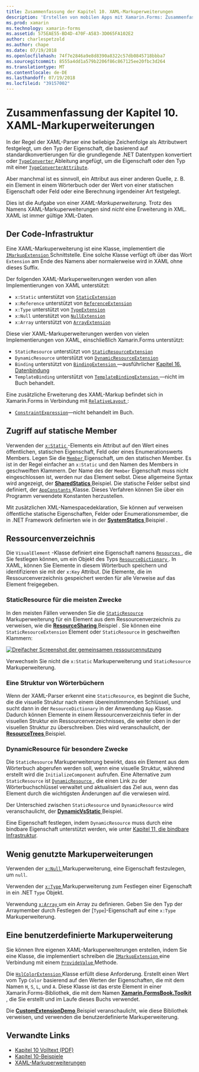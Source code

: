```yaml
---
title: Zusammenfassung der Kapitel 10. XAML-Markuperweiterungen
description: 'Erstellen von mobilen Apps mit Xamarin.Forms: Zusammenfassung der Kapitel 10. XAML-Markuperweiterungen'
ms.prod: xamarin
ms.technology: xamarin-forms
ms.assetid: 575EAE55-BD4D-470F-A583-3D065FA102E2
author: charlespetzold
ms.author: chape
ms.date: 07/19/2018
ms.openlocfilehash: 74f7e2846a9e8d8390a8322c57db0845718bbba7
ms.sourcegitcommit: 8555a4dd1a579b2206f86c867125ee20fbc3d264
ms.translationtype: MT
ms.contentlocale: de-DE
ms.lasthandoff: 07/19/2018
ms.locfileid: "39157002"
---
```

# <a name="summary-of-chapter-10-xaml-markup-extensions"></a>Zusammenfassung der Kapitel 10. XAML-Markuperweiterungen

In der Regel der XAML-Parser eine beliebige Zeichenfolge als Attributwert festgelegt, um den Typ der Eigenschaft, die basierend auf standardkonvertierungen für die grundlegende .NET Datentypen konvertiert oder [ `TypeConverter` ](xref:Xamarin.Forms.TypeConverter) Ableitung angefügt, um die Eigenschaft oder den Typ mit einer [`TypeConverterAttribute`](xref:Xamarin.Forms.TypeConverterAttribute).

Aber manchmal ist es sinnvoll, ein Attribut aus einer anderen Quelle, z. B. ein Element in einem Wörterbuch oder der Wert von einer statischen Eigenschaft oder Feld oder eine Berechnung irgendeiner Art festgelegt.

Dies ist die Aufgabe von einer *XAML-Markuperweiterung*. Trotz des Namens XAML-Markuperweiterungen sind *nicht* eine Erweiterung in XML. XAML ist immer gültige XML-Daten.

## <a name="the-code-infrastructure"></a>Der Code-Infrastruktur

Eine XAML-Markuperweiterung ist eine Klasse, implementiert die [ `IMarkupExtension` ](xref:Xamarin.Forms.Xaml.IMarkupExtension) Schnittstelle. Eine solche Klasse verfügt oft über das Wort `Extension` am Ende des Namens aber normalerweise wird in XAML ohne dieses Suffix.

Der folgenden XAML-Markuperweiterungen werden von allen Implementierungen von XAML unterstützt:

- `x:Static` unterstützt von [`StaticExtension`](xref:Xamarin.Forms.Xaml.StaticExtension)
- `x:Reference` unterstützt von [`ReferenceExtension`](xref:Xamarin.Forms.Xaml.ReferenceExtension)
- `x:Type` unterstützt von [`TypeExtension`](xref:Xamarin.Forms.Xaml.TypeExtension)
- `x:Null` unterstützt von [`NullExtension`](xref:Xamarin.Forms.Xaml.NullExtension)
- `x:Array` unterstützt von [`ArrayExtension`](xref:Xamarin.Forms.Xaml.ArrayExtension)

Diese vier XAML-Markuperweiterungen werden von vielen Implementierungen von XAML, einschließlich Xamarin.Forms unterstützt:

- `StaticResource` unterstützt von [`StaticResourceExtension`](xref:Xamarin.Forms.Xaml.StaticResourceExtension)
- `DynamicResource` unterstützt von [`DynamicResourceExtension`](xref:Xamarin.Forms.Xaml.DynamicResourceExtension)
- `Binding` unterstützt von [ `BindingExtension` ](xref:Xamarin.Forms.Xaml.BindingExtension) &mdash;ausführlicher [Kapitel 16. Datenbindung](#chapter16)
- `TemplateBinding` unterstützt von [ `TemplateBindingExtension` ](xref:Xamarin.Forms.Xaml.TemplateBindingExtension) &mdash;nicht im Buch behandelt.

Eine zusätzliche Erweiterung des XAML-Markup befindet sich in Xamarin.Forms in Verbindung mit [ `RelativeLayout` ](xref:Xamarin.Forms.RelativeLayout):

- [`ConstraintExpression`](xref:Xamarin.Forms.ConstraintExpression)&mdash;nicht behandelt im Buch.

## <a name="accessing-static-members"></a>Zugriff auf statische Member

Verwenden der [ `x:Static` ](xref:Xamarin.Forms.Xaml.StaticExtension) -Elements ein Attribut auf den Wert eines öffentlichen, statischen Eigenschaft, Feld oder eines Enumerationswerts Members. Legen Sie die [ `Member` ](xref:Xamarin.Forms.Xaml.StaticExtension.Member) Eigenschaft, um den statischen Member. Es ist in der Regel einfacher an `x:Static` und den Namen des Members in geschweiften Klammern. Der Name des der `Member` Eigenschaft muss nicht eingeschlossen ist, werden nur das Element selbst. Diese allgemeine Syntax wird angezeigt, der [ **SharedStatics** ](https://github.com/xamarin/xamarin-forms-book-samples/tree/master/Chapter10/SharedStatics) Beispiel. Die statische Felder selbst sind definiert, der [ `AppConstants` ](https://github.com/xamarin/xamarin-forms-book-samples/blob/master/Chapter10/SharedStatics/SharedStatics/SharedStatics/AppConstants.cs) Klasse. Dieses Verfahren können Sie über ein Programm verwendete Konstanten herzustellen.

Mit zusätzlichen XML-Namespacedeklaration, Sie können auf verweisen öffentliche statische Eigenschaften, Felder oder Enumerationsmember, die in .NET Framework definierten wie in der [ **SystemStatics** ](https://github.com/xamarin/xamarin-forms-book-samples/tree/master/Chapter10/SystemStatics) Beispiel .

## <a name="resource-dictionaries"></a>Ressourcenverzeichnis

Die `VisualElement` -Klasse definiert eine Eigenschaft namens [ `Resources` ](xref:Xamarin.Forms.VisualElement.Resources) , die Sie festlegen können, um ein Objekt des Typs [ `ResourceDictionary` ](xref:Xamarin.Forms.ResourceDictionary). In XAML, können Sie Elemente in diesem Wörterbuch speichern und identifizieren sie mit der `x:Key` Attribut. Die Elemente, die im Ressourcenverzeichnis gespeichert werden für alle Verweise auf das Element freigegeben.

### <a name="staticresource-for-most-purposes"></a>StaticResource für die meisten Zwecke

In den meisten Fällen verwenden Sie die [ `StaticResource` ](xref:Xamarin.Forms.Xaml.StaticResourceExtension) Markuperweiterung für ein Element aus dem Ressourcenverzeichnis zu verweisen, wie die [ **ResourceSharing** ](https://github.com/xamarin/xamarin-forms-book-samples/tree/master/Chapter10/ResourceSharing) Beispiel . Sie können eine `StaticResourceExtension` Element oder `StaticResource` in geschweiften Klammern:

[![Dreifacher Screenshot der gemeinsamen ressourcennutzung](images/ch10fg03-small.png "Ressourcenfreigabe")](images/ch10fg03-large.png#lightbox "gemeinsame Nutzung von Ressourcen")

Verwechseln Sie nicht die `x:Static` Markuperweiterung und `StaticResource` Markuperweiterung.

### <a name="a-tree-of-dictionaries"></a>Eine Struktur von Wörterbüchern

Wenn der XAML-Parser erkennt eine `StaticResource`, es beginnt die Suche, die die visuelle Struktur nach einem übereinstimmenden Schlüssel, und sucht dann in der `ResourceDictionary` in der Anwendung `App` Klasse. Dadurch können Elemente in einem Ressourcenverzeichnis tiefer in der visuellen Struktur ein Ressourcenverzeichnisses, die weiter oben in der visuellen Struktur zu überschreiben. Dies wird veranschaulicht, der [ **ResourceTrees** ](https://github.com/xamarin/xamarin-forms-book-samples/tree/master/Chapter10/ResourceTrees) Beispiel.

### <a name="dynamicresource-for-special-purposes"></a>DynamicResource für besondere Zwecke

Die `StaticResource` Markuperweiterung bewirkt, dass ein Element aus dem Wörterbuch abgerufen werden soll, wenn eine visuelle Struktur, während erstellt wird die `InitializeComponent` aufrufen. Eine Alternative zum `StaticResource` ist [ `DynamicResource` ](xref:Xamarin.Forms.Xaml.DynamicResourceExtension), die einen Link zu der Wörterbuchschlüssel verwaltet und aktualisiert das Ziel aus, wenn das Element durch die wichtigsten Änderungen auf die verwiesen wird.

Der Unterschied zwischen `StaticResource` und `DynamicResource` wird veranschaulicht, der [ **DynamicVsStatic** ](https://github.com/xamarin/xamarin-forms-book-samples/tree/master/Chapter10/DynamicVsStatic) Beispiel.

Eine Eigenschaft festlegen, indem `DynamicResource` muss durch eine bindbare Eigenschaft unterstützt werden, wie unter [Kapitel 11, die bindbare Infrastruktur](chapter11.md).

## <a name="lesser-used-markup-extensions"></a>Wenig genutzte Markuperweiterungen

Verwenden der [ `x:Null` ](xref:Xamarin.Forms.Xaml.NullExtension) Markuperweiterung, eine Eigenschaft festzulegen, um `null`.

Verwenden der [ `x:Type` ](xref:Xamarin.Forms.Xaml.TypeExtension) Markuperweiterung zum Festlegen einer Eigenschaft in ein .NET `Type` Objekt.

Verwendung [ `x:Array` ](xref:Xamarin.Forms.Xaml.ArrayExtension) um ein Array zu definieren. Geben Sie den Typ der Arraymember durch Festlegen der [`Type`]-Eigenschaft auf eine `x:Type` Markuperweiterung.

## <a name="a-custom-markup-extension"></a>Eine benutzerdefinierte Markuperweiterung

Sie können Ihre eigenen XAML-Markuperweiterungen erstellen, indem Sie eine Klasse, die implementiert schreiben die [ `IMarkupExtension` ](xref:Xamarin.Forms.Xaml.IMarkupExtension) eine Verbindung mit einem [ `ProvideValue` ](xref:Xamarin.Forms.Xaml.IMarkupExtension.ProvideValue(System.IServiceProvider)) Methode.

Die [ `HslColorExtension` ](https://github.com/xamarin/xamarin-forms-book-samples/blob/master/Libraries/Xamarin.FormsBook.Toolkit/Xamarin.FormsBook.Toolkit/HslColorExtension.cs) Klasse erfüllt diese Anforderung. Erstellt einen Wert vom Typ `Color` basierend auf den Werten der Eigenschaften, die mit dem Namen `H`, `S`, `L`, und `A`. Diese Klasse ist das erste Element in einer Xamarin.Forms-Bibliothek, die mit dem Namen [ **Xamarin.FormsBook.Toolkit** ](https://github.com/xamarin/xamarin-forms-book-samples/tree/master/Libraries/Xamarin.FormsBook.Toolkit) , die Sie erstellt und im Laufe dieses Buchs verwendet.

Die [ **CustomExtensionDemo** ](https://github.com/xamarin/xamarin-forms-book-samples/tree/master/Chapter10/CustomExtensionDemo) Beispiel veranschaulicht, wie diese Bibliothek verweisen, und verwenden die benutzerdefinierte Markuperweiterung.

## <a name="related-links"></a>Verwandte Links

- [Kapitel 10 Volltext (PDF)](https://download.xamarin.com/developer/xamarin-forms-book/XamarinFormsBook-Ch10-Apr2016.pdf)
- [Kapitel 10-Beispiele](https://github.com/xamarin/xamarin-forms-book-samples/tree/master/Chapter10)
- [XAML-Markuperweiterungen](~/xamarin-forms/xaml/markup-extensions/index.md)
